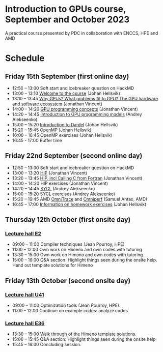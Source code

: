 # Introduction to GPUs course, September and October 2023

A practical course presented by PDC in collaboration with ENCCS, HPE and AMD

# Schedule

## Friday 15th September (first online day)

- 12:50 – 13:00 Soft start and icebreaker question on HackMD
- 13:00 – 13:10 [Welcome to the course](presentations/welcome.pdf) (Johan Hellsvik)
- 13:10 – 13:45 [Why GPUs? What problems fit to GPU? The GPU hardware and software ecosystem](presentations/GPU_Course_Day_1.pdf) (Jonathan Vincent)
- 14:00 – 14:20 [GPU programming concepts](presentations/GPU_Course_Day_1.pdf) (Jonathan Vincent)
- 14:20 – 14:45 [Introduction to GPU programming models](presentations/GPU-Overview.pdf) (Andrey Alekseenko)
- 15:00 – 15:20 [Introduction to Dardel](presentations/introduction_dardel.pdf) (Johan Hellsvik)
- 15:20 – 15:45 [OpenMP](presentations/openmp-gpu-pdc.pdf) (Johan Hellsvik)
- 16:00 – 16:45 OpenMP exercises (Johan Hellsvik)
- 16:45 - 17:00 Buffer time

## Friday 22nd September (second online day)

- 12:50 – 13:00 Soft start and icebreaker question on HackMD
- 13:00 – 13:20 [HIP](presentations/GPU_Course_intro_to_HIP.pdf) (Jonathan Vincent)
- 13:20 – 13:45 [HIP, incl Calling C from Fortran](presentations/GPU_Course_intro_to_HIP.pdf) (Jonathan Vincent)
- 14:00 – 14:20 HIP exercises (Jonathan Vincent)
- 14:20 – 14:45 [SYCL](presentations/SYCL.pdf) (Andrey Alekseenko)
- 15:00 – 15:20 SYCL exercises (Andrey Alekseenko)
- 15:20 – 16:45 AMD [OmniTrace](presentations/Introduction_to_Omnitrace.pdf) and [Omniperf](presentations/Introduction_to_Omniperf_with_roofline.pdf) (Samuel Antao, AMD)
- 16:45 – 17:00 [Information on homework exercises](presentations/homework.pdf) (Johan Hellsvik)

## Thursday 12th October (first onsite day)
### [Lecture hall E2](https://www.kth.se/places/room/id/6d755462-55f2-43a3-8312-e2285c572e40)
- 09:00 – 11:00 Compiler techniques (Jean Pourroy, HPE)
- 11:00 – 12:00 Own work on Himeno and own codes with tutoring
- 13:30 – 15:00 Own work on Himono and own codes with tutoring
- 15:00 – 16:00 Q&A section: Highlight things seen during the onsite help. Hand out template solutions for Himeno

## Friday 13th October (second onsite day)
### [Lecture hall U41](https://www.kth.se/places/room/id/bb4faf52-8ff1-40ae-8211-b73a54703b8d)
- 09:00 – 11:00 Optimization tools (Jean Pourroy, HPE).
- 11:00 – 12:00 Continue on example codes: analyze codes
### [Lecture hall E36](https://www.kth.se/places/room/id/3a0a5528-e43c-4f3c-9e6e-85689d6b0ce6)
- 13:30 – 15:00 Walk through of the Himeno template solutions.
- 15:00 – 15:45 Q&A section: Highlight things seen during the onsite help
- 15:45 – 16:00 Concluding session.
